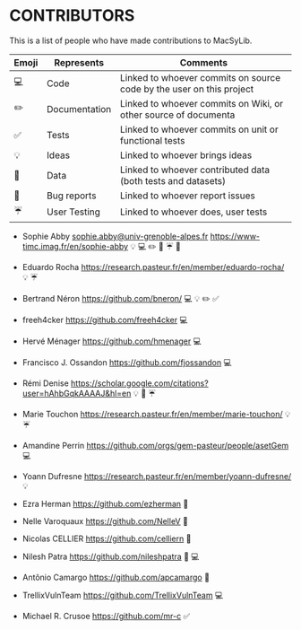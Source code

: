 CONTRIBUTORS
============

This is a list of people who have made contributions to MacSyLib.


| Emoji             | Represents    | Comments                                                             |
|-------------------|---------------|----------------------------------------------------------------------|
|:computer:         | Code          | Linked to whoever commits on source code by the user on this project |
|:pencil2:          | Documentation | Linked to whoever commits on Wiki, or other source of documenta      |
|:white_check_mark: | Tests         | Linked to whoever commits on unit or functional tests                |
|:bulb:             | Ideas         | Linked to whoever brings ideas                                       |
|:file_folder:      | Data          | Linked to whoever contributed data  (both tests and datasets)        |
|:bug:              | Bug reports   | Linked to whoever report issues                                      |
|:umbrella:         | User Testing  | Linked to whoever does, user tests                                   |


* Sophie Abby <sophie.abby@univ-grenoble-alpes.fr> <https://www-timc.imag.fr/en/sophie-abby> :bulb: :computer: :pencil2: :file_folder: :umbrella: :bug:
* Eduardo Rocha <https://research.pasteur.fr/en/member/eduardo-rocha/> :bulb: :umbrella:
* Bertrand Néron <https://github.com/bneron/> :computer: :bulb: :pencil2: :white_check_mark:
* freeh4cker <https://github.com/freeh4cker> :computer:
* Hervé Ménager <https://github.com/hmenager> :computer:
* Francisco J. Ossandon <https://github.com/fjossandon> :computer:
* Rémi Denise <https://scholar.google.com/citations?user=hAhbGqkAAAAJ&hl=en> :bulb: :file_folder: :umbrella:
* Marie Touchon <https://research.pasteur.fr/en/member/marie-touchon/> :bulb: :umbrella:
* Amandine Perrin <https://github.com/orgs/gem-pasteur/people/asetGem> :computer:
* Yoann Dufresne <https://research.pasteur.fr/en/member/yoann-dufresne/> :bulb:



* Ezra Herman <https://github.com/ezherman> :bug:
* Nelle Varoquaux <https://github.com/NelleV> :bug:
* Nicolas CELLIER <https://github.com/celliern> :bug:
* Nilesh Patra <https://github.com/nileshpatra> :bug: :computer:
* Antônio Camargo <https://github.com/apcamargo> :bug:
* TrellixVulnTeam <https://github.com/TrellixVulnTeam> :computer:
* Michael R. Crusoe <https://github.com/mr-c> :white_check_mark:
